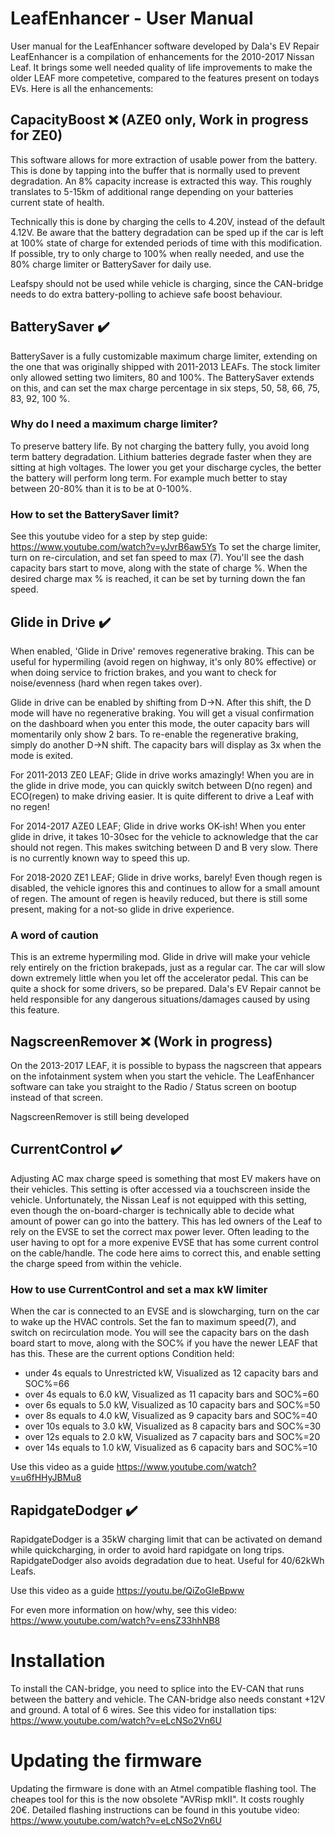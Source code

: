 # LeafEnhancer - User Manual
User manual for the LeafEnhancer software developed by Dala's EV Repair LeafEnhancer is a compilation of enhancements for the 2010-2017 Nissan Leaf. It brings some well needed quality of life improvements to make the older LEAF more competetive, compared to the features present on todays EVs. Here is all the enhancements:

## CapacityBoost ❌ (AZE0 only, Work in progress for ZE0)
This software allows for more extraction of usable power from the battery. This is done by tapping into the buffer that is normally used to prevent degradation. An 8% capacity increase is extracted this way. This roughly translates to 5-15km of additional range depending on your batteries current state of health.

Technically this is done by charging the cells to 4.20V, instead of the default 4.12V. Be aware that the battery degradation can be sped up if the car is left at 100% state of charge for extended periods of time with this modification. If possible, try to only charge to 100% when really needed, and use the 80% charge limiter or BatterySaver for daily use.

Leafspy should not be used while vehicle is charging, since the CAN-bridge needs to do extra battery-polling to achieve safe boost behaviour.

## BatterySaver ✔️
BatterySaver is a fully customizable maximum charge limiter, extending on the one that was originally shipped with 2011-2013 LEAFs. The stock limiter only allowed setting two limiters, 80 and 100%. The BatterySaver extends on this, and can set the max charge percentage in six steps, 50, 58, 66, 75, 83, 92, 100 %.
### Why do I need a maximum charge limiter?
To preserve battery life. By not charging the battery fully, you avoid long term battery degradation. Lithium batteries degrade faster when they are sitting at high voltages. The lower you get your discharge cycles, the better the battery will perform long term. For example much better to stay between 20-80% than it is to be at 0-100%.
### How to set the BatterySaver limit?
See this youtube video for a step by step guide: https://www.youtube.com/watch?v=yJvrB6aw5Ys
To set the charge limiter, turn on re-circulation, and set fan speed to max (7). You'll see the dash capacity bars start to move, along with the state of charge %. When the desired charge max % is reached, it can be set by turning down the fan speed.

## Glide in Drive ✔️
When enabled, 'Glide in Drive' removes regenerative braking. This can be useful for hypermiling (avoid regen on highway, it's only 80% effective) or when doing service to friction brakes, and you want to check for noise/evenness (hard when regen takes over).

Glide in drive can be enabled by shifting from D->N. After this shift, the D mode will have no regenerative braking. You will get a visual confirmation on the dashboard when you enter this mode, the outer capacity bars will momentarily only show 2 bars. To re-enable the regenerative braking, simply do another D->N shift. The capacity bars will display as 3x when the mode is exited.

For 2011-2013 ZE0 LEAF;
Glide in drive works amazingly! When you are in the glide in drive mode, you can quickly switch between D(no regen) and ECO(regen) to make driving easier. It is quite different to drive a Leaf with no regen!

For 2014-2017 AZE0 LEAF;
Glide in drive works OK-ish! When you enter glide in drive, it takes 10-30sec for the vehicle to acknowledge that the car should not regen. This makes switching between D and B very slow. There is no currently known way to speed this up.

For 2018-2020 ZE1 LEAF;
Glide in drive works, barely! Even though regen is disabled, the vehicle ignores this and continues to allow for a small amount of regen. The amount of regen is heavily reduced, but there is still some present, making for a not-so glide in drive experience.

### A word of caution
This is an extreme hypermiling mod. Glide in drive will make your vehicle rely entirely on the friction brakepads, just as a regular car. The car will slow down extremely little when you let off the accelerator pedal. This can be quite a shock for some drivers, so be prepared. Dala's EV Repair cannot be held responsible for any dangerous situations/damages caused by using this feature.

## NagscreenRemover ❌ (Work in progress)
On the 2013-2017 LEAF, it is possible to bypass the nagscreen that appears on the infotainment system when you start the vehicle. The LeafEnhancer software can take you straight to the Radio / Status screen on bootup instead of that screen.

NagscreenRemover is still being developed

## CurrentControl ✔️
Adjusting AC max charge speed is something that most EV makers have on their vehicles. This setting is ofter accessed via a touchscreen inside the vehicle. Unfortunately, the Nissan Leaf is not equipped with this setting, even though the on-board-charger is technically able to decide what amount of power can go into the battery. This has led owners of the Leaf to rely on the EVSE to set the correct max power lever. Often leading to the user having to opt for a more expenive EVSE that has some current control on the cable/handle. The code here aims to correct this, and enable setting the charge speed from within the vehicle.

### How to use CurrentControl and set a max kW limiter
When the car is connected to an EVSE and is slowcharging, turn on the car to wake up the HVAC controls. Set the fan to maximum speed(7), and switch on recirculation mode. You will see the capacity bars on the dash board start to move, along with the SOC% if you have the newer LEAF that has this. These are the current options Condition held:
* under 4s equals to Unrestricted kW, Visualized as 12 capacity bars and SOC%=66
* over 4s equals to 6.0 kW, Visualized as 11 capacity bars and SOC%=60
* over 6s equals to 5.0 kW, Visualized as 10 capacity bars and SOC%=50
* over 8s equals to 4.0 kW, Visualized as 9 capacity bars and SOC%=40
* over 10s equals to 3.0 kW, Visualized as 8 capacity bars and SOC%=30
* over 12s equals to 2.0 kW, Visualized as 7 capacity bars and SOC%=20
* over 14s equals to 1.0 kW, Visualized as 6 capacity bars and SOC%=10

Use this video as a guide https://www.youtube.com/watch?v=u6fHHyJBMu8

## RapidgateDodger ✔️
RapidgateDodger is a 35kW charging limit that can be activated on demand while quickcharging, in order to avoid hard rapidgate on long trips. RapidgateDodger also avoids degradation due to heat. Useful for 40/62kWh Leafs.

Use this video as a guide https://youtu.be/QiZoGIeBpww

For even more information on how/why, see this video: https://www.youtube.com/watch?v=ensZ33hhNB8

# Installation
To install the CAN-bridge, you need to splice into the EV-CAN that runs between the battery and vehicle. The CAN-bridge also needs constant +12V and ground. A total of 6 wires. See this video for installation tips: https://www.youtube.com/watch?v=eLcNSo2Vn6U

# Updating the firmware
Updating the firmware is done with an Atmel compatible flashing tool. The cheapes tool for this is the now obsolete "AVRisp mkII". It costs roughly 20€.
Detailed flashing instructions can be found in this youtube video: https://www.youtube.com/watch?v=eLcNSo2Vn6U
